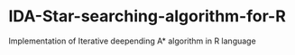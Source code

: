 # IDA-Star-searching-algorithm-for-R
Implementation of Iterative deepending A* algorithm in R language
